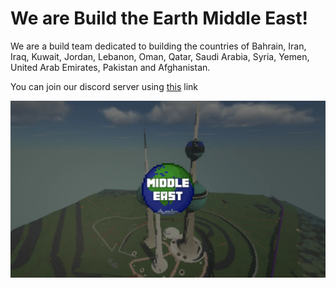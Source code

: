 # We are Build the Earth Middle East!
We are a build team dedicated to building the countries of Bahrain, Iran, Iraq, Kuwait, Jordan, Lebanon, Oman, Qatar, Saudi Arabia, Syria, Yemen, United Arab Emirates, Pakistan and Afghanistan.

You can join our discord server using [this](https://discord.gg/bte-middle-east-743063318779920465) link

![BannerME](https://github.com/BTE-Middle-East/.github/blob/dfa6b24f47ac33f080db506d8d7ce364cd69474a/btme.png)
